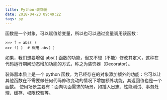```yaml
---
title: Python-装饰器
date: 2018-04-23 09:49:22
tags: py
---
```

函数是一个对象，可以赋值给变量，所以也可以通过变量调用该函数：
```
>>> f = abs( )
>>> f( )  # 调用 abs( )
```

如果，我们想要增强 abs( ) 函数的功能，但又不想（不能）修改其定义，这种在代码运行期间动态增加功能的方式，称之为装饰器（Decorator）。

装饰器本质上是一个 python 函数，为已经存在的对象添加额外的功能：它可以让其他函数在不需要做任何代码修改变动的情况下增加额外功能，其返回值也是一个函数。
使用场景主要有：面向切面需求的场景，如插入日志、性能测试、事务处理、缓存、权限校验等。
